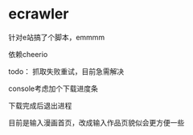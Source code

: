# ecrawler
针对e站搞了个脚本，emmmm

依赖cheerio

todo：
抓取失败重试，目前急需解决

console考虑加个下载进度条

下载完成后退出进程

目前是输入漫画首页，改成输入作品页貌似会更方便一些

